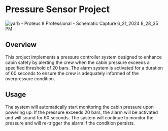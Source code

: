 # Pressure Sensor Project

![yarb - Proteus 8 Professional - Schematic Capture 6_21_2024 8_28_35 PM](https://github.com/NaderMohamed325/Learn-In-Depth/assets/112278447/bec593bf-2d7c-4c4c-84eb-7e38744d61ce)

## Overview
This project implements a pressure controller system designed to enhance cabin safety by alerting the crew when the cabin pressure exceeds a specified threshold of 20 bars. The alarm system is activated for a duration of 60 seconds to ensure the crew is adequately informed of the overpressure condition.

## Usage
The system will automatically start monitoring the cabin pressure upon powering up.
If the pressure exceeds 20 bars, the alarm will be activated and will sound for 60 seconds.
The system will continue to monitor the pressure and will re-trigger the alarm if the condition persists.
